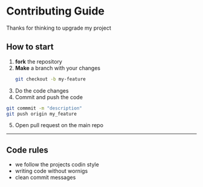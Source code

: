 # Contributing Guide

Thanks for thinking to upgrade my project

## How to start

1. **fork** the repository
2. **Make** a branch with your changes
   ```bash
   git checkout -b my-feature
   ```
3. Do the code changes
4. Commit and push the code
  ```bash
  git commmit -m "description"
  git push origin my_feature
  ```
5. Open pull request on the main repo

---

## Code rules
- we follow the projects codin style
- writing code without wornigs
- clean commit messages
